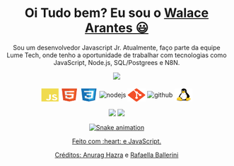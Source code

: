 <div>
  
  <h1 align="center">
    Oi Tudo bem? Eu sou o 
    <a href="https://www.linkedin.com/in/walacearantes">Walace Arantes 😃️</a>
  </h1>
  
  <p align="center">
    Sou um desenvolvedor Javascript Jr. Atualmente, faço parte da equipe Lume Tech, onde tenho a oportunidade de trabalhar com tecnologias como JavaScript, Node.js, SQL/Postgrees e N8N.
  </p>
  
</div>

<div align="center">
  <picture>
  <source
    srcset="https://github-readme-stats.vercel.app/api?username=Walace019&show_icons=true&theme=dark"
    media="(prefers-color-scheme: dark)"
  />
  <source
    srcset="https://github-readme-stats.vercel.app/api?username=Walace019&show_icons=true"
    media="(prefers-color-scheme: light), (prefers-color-scheme: no-preference)"
  />
  <img src="https://github-readme-stats.vercel.app/api?username=anuraghazra&show_icons=true" />
</picture>
</div>

<div align="center" valign="top"><br>
  
 
  <img align="center" alt="Js" height="30" width="40" src="https://raw.githubusercontent.com/devicons/devicon/master/icons/javascript/javascript-plain.svg">
  <img align="center" alt="HTML" height="30" width="40" src="https://raw.githubusercontent.com/devicons/devicon/master/icons/html5/html5-original.svg">
  <img align="center" alt="CSS" height="30" width="40" src="https://raw.githubusercontent.com/devicons/devicon/master/icons/css3/css3-original.svg">
  <img align="center" alt="nodejs" height="30" width="40" src="https://cdn.jsdelivr.net/gh/devicons/devicon@latest/devicon.min.css">
  <img align="center" alt="git" height="30" width="40" src="https://raw.githubusercontent.com/devicons/devicon/master/icons/git/git-original.svg">
  <img align="center" alt="github" height="35" width="35" src="https://pngimg.com/uploads/github/github_PNG80.png">
  <img align="center" alt="linux" height="30" width="40" src="https://raw.githubusercontent.com/devicons/devicon/master/icons/linux/linux-original.svg">
</div><br>

<div align="center">
  <a href="https://www.instagram.com/z.walace/" target="_blank"><img src="https://img.shields.io/badge/-Instagram-%23E4405F?style=for-the-badge&logo=instagram&logoColor=white" target="_blank"></a>
  <a href="https://www.linkedin.com/in/walacearantes/" target="_blank"><img src="https://img.shields.io/badge/-LinkedIn-%230077B5?style=for-the-badge&logo=linkedin&logoColor=white" 
</div>

<div align="center">

  ![Snake animation](https://github.com/danielbped/danielbped/blob/output/github-contribution-grid-snake.svg)
  
</div>

<div align="center">
  <p>Feito com :heart: e JavaScript.</p>
  <p>Créditos: <a href="https://github.com/anuraghazra/github-readme-stats">Anurag Hazra</a> e <a href="https://github.com/rafaballerini">Rafaella Ballerini</a></p>
</div>

